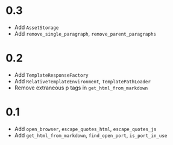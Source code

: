 # 0.3
- Add `AssetStorage`
- Add `remove_single_paragraph`, `remove_parent_paragraphs`

# 0.2
- Add `TemplateResponseFactory`
- Add `RelativeTemplateEnvironment`, `TemplatePathLoader`
- Remove extraneous p tags in `get_html_from_markdown`

# 0.1
- Add `open_browser`, `escape_quotes_html`, `escape_quotes_js`
- Add `get_html_from_markdown`, `find_open_port`, `is_port_in_use`
